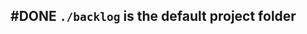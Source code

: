 ## #DONE `./backlog` is the default project folder
<!-- #task -->
<!-- created:2023-09-12T13:05:36.053Z task-id:RHwz2 group:"Ungrouped Tasks" story-id:Import-tasks order:10 completed:2023-10-01T17:34:03.892Z -->
